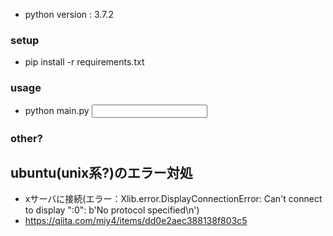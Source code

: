 * python version : 3.7.2

### setup
* pip install -r requirements.txt

### usage
* python main.py <input file name> <output file name>

### other?
## ubuntu(unix系?)のエラー対処
* xサーバに接続(エラー：Xlib.error.DisplayConnectionError: Can't connect to display ":0": b'No protocol specified\n')
* https://qiita.com/miy4/items/dd0e2aec388138f803c5